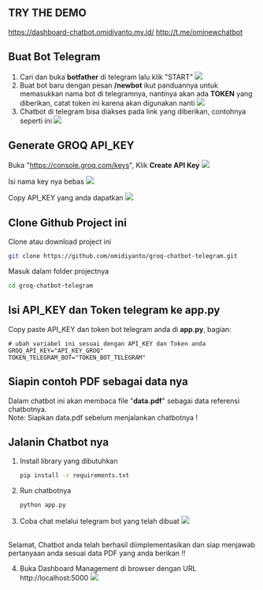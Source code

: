 ## TRY THE DEMO
https://dashboard-chatbot.omidiyanto.my.id/
http://t.me/ominewchatbot

## Buat Bot Telegram
1. Cari dan buka <b>botfather</b> di telegram lalu klik "START"
<img src="https://github.com/user-attachments/assets/a357e8ae-33a9-4037-abc2-1a94d8707f5b"></img>
2. Buat bot baru dengan pesan <b>/newbot</b> ikut panduannya untuk memasukkan nama bot di telegramnya, nantinya akan ada <b>TOKEN</b> yang diberikan, catat token ini karena akan digunakan nanti
<img src="https://github.com/user-attachments/assets/47666538-61af-444c-ad60-d223cdf0cf36"></img>
3. Chatbot di telegram bisa diakses pada link yang diberikan, contohnya seperti ini
<img src="https://github.com/user-attachments/assets/4a482215-d17e-487a-b2ce-38e4ef34578c"></img>


## Generate GROQ API_KEY
Buka "https://console.groq.com/keys", Klik <b>Create API Key</b>
<img src="https://github.com/user-attachments/assets/40130610-80ad-41c8-b7cd-a909bf958fa0" ></img>

Isi nama key nya bebas
<img src="https://github.com/user-attachments/assets/2647a4b5-3862-4cc9-8e33-eb2bec14d4e0"></img>

Copy API_KEY yang anda dapatkan
<img src="https://github.com/user-attachments/assets/7f822bd0-d1ba-4eb7-bc78-e106b16f6c3d"> </img>

## Clone Github Project ini
Clone atau download project ini
```bash
git clone https://github.com/omidiyanto/groq-chatbot-telegram.git
```
Masuk dalam folder projectnya
```bash
cd groq-chatbot-telegram
```

## Isi API_KEY dan Token telegram ke app.py
Copy paste API_KEY dan token bot telegram anda di <b>app.py</b>, bagian:
```
# ubah variabel ini sesuai dengan API_KEY dan Token anda
GROQ_API_KEY="API_KEY_GROQ"
TOKEN_TELEGRAM_BOT="TOKEN_BOT_TELEGRAM"
```
## Siapin contoh PDF sebagai data nya
Dalam chatbot ini akan membaca file "<b>data.pdf</b>" sebagai data referensi chatbotnya. <br>
Note: Siapkan data.pdf sebelum menjalankan chatbotnya !

 ## Jalanin Chatbot nya
 1) Install library yang dibutuhkan
	 ```bash
	 pip install -r requirements.txt
	 ```
 2) Run chatbotnya 
	 ```bash
	 python app.py
	 ```
3) Coba chat melalui telegram bot yang telah dibuat
<img src="https://github.com/user-attachments/assets/7bad6ea0-733e-4d6b-a4c3-b8be763bc489"></img>
<br>
Selamat, Chatbot anda telah berhasil diimplementasikan dan siap menjawab pertanyaan anda sesuai data PDF yang anda berikan !!
<br>

4) Buka Dashboard Management di browser dengan URL http://localhost:5000
<img src="https://github.com/user-attachments/assets/d8d57f58-1454-4b76-aba4-72cddd067c64"></img>
